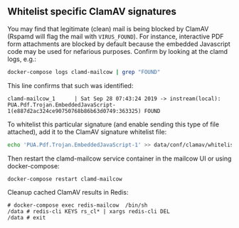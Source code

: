 ## Whitelist specific ClamAV signatures

You may find that legitimate (clean) mail is being blocked by ClamAV (Rspamd will flag the mail with `VIRUS_FOUND`). For instance, interactive PDF form attachments are blocked by default because the embedded Javascript code may be used for nefarious purposes. Confirm by looking at the clamd logs, e.g.:

```bash
docker-compose logs clamd-mailcow | grep "FOUND"
```

This line confirms that such was identified:

```text
clamd-mailcow_1      | Sat Sep 28 07:43:24 2019 -> instream(local): PUA.Pdf.Trojan.EmbeddedJavaScript-1(e887d2ac324ce90750768b86b63d0749:363325) FOUND
```

To whitelist this particular signature (and enable sending this type of file attached), add it to the ClamAV signature whitelist file:

```bash
echo 'PUA.Pdf.Trojan.EmbeddedJavaScript-1' >> data/conf/clamav/whitelist.ign2
```

Then restart the clamd-mailcow service container in the mailcow UI or using docker-compose:

```bash
docker-compose restart clamd-mailcow
```

Cleanup cached ClamAV results in Redis:

```
# docker-compose exec redis-mailcow  /bin/sh
/data # redis-cli KEYS rs_cl* | xargs redis-cli DEL
/data # exit
```
